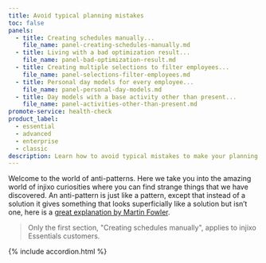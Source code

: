 ```yaml
---
title: Avoid typical planning mistakes
toc: false
panels:
  - title: Creating schedules manually...
    file_name: panel-creating-schedules-manually.md
  - title: Living with a bad optimization result...
    file_name: panel-bad-optimization-result.md
  - title: Creating multiple selections to filter employees...
    file_name: panel-selections-filter-employees.md
  - title: Personal day models for every employee...
    file_name: panel-personal-day-models.md
  - title: Day models with a base activity other than present...
    file_name: panel-activities-other-than-present.md
promote-service: health-check
product_label:
  - essential
  - advanced
  - enterprise
  - classic
description: Learn how to avoid typical mistakes to make your planning life easier.
---
```


Welcome to the world of anti-patterns. Here we take you into the amazing world of injixo curiosities where you can find strange things that we have discovered. An anti-pattern is just like a pattern, except that instead of a solution it gives something that looks superficially like a solution but isn’t one, here is a [great explanation by Martin Fowler](https://www.martinfowler.com/bliki/AntiPattern.html).

> Only the first section, "Creating schedules manually", applies to injixo Essentials customers.

{% include accordion.html %}

